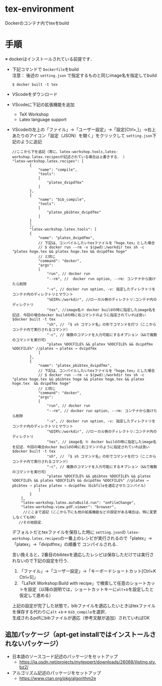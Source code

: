 # tex-environment
Dockerのコンテナ内でtexをbuild

# 手順
※ dockerはインストールされている前提です．
- 下記コマンドで `Dockerfile`をbuild  
    注意： 後述の `setting.json` で指定するものと同じimage名を指定してbuild
    ```
    $ docker built -t tex
    ```

- VScodeをダウンロード

- VScodeに下記の拡張機能を追加
    - TeX Workshop
    - Latex language support

- VScodeの左上の「ファイル」→「ユーザー設定」→「設定[Ctrl+,]」→右上あたりのアイコン「設定（JSON）を開く」をクリックして `setting.json`下記のように追記
    ```
    //ここから下を追記（常に，latex-workshop.tools,latex-workshop.latex.recipesが記述されている場合は上書きする． ）
	"latex-workshop.latex.recipes": [
	        {
	            "name": "compile",
	            "tools":
	            [
	                "platex_dvipdfmx"
	            ]
	        },
	        {
	            "name": "bib_compile",
	            "tools":
	            [
	                "platex_pbibtex_dvipdfmx"
	            ]
	        }
	        ],
	        "latex-workshop.latex.tools": [
	        {
	            "name": "platex_dvipdfmx",
	            // 下記は、コンパイルしたいtexファイルを「hoge.tex」とした場合
	            // $ docker run --rm -v $(pwd):/workdir tex sh -c "platex hoge.tex && platex hoge.tex && dvipdfmx hoge"
	            // と同じ
	            "command": "docker",
	            "args":
	            [
	                "run", // docker run
	                "--rm", //  docker run option, --rm: コンテナから抜けたら削除
	                "-v", // docker run option, -v: 指定したディレクトリをコンテナ内のディレクトリとマウント
	                "%DIR%:/workdir", //ローカル側のディレクトリ:コンテナ内のディレクトリ
	                "tex", //image名※ docker buildの時に指定したimage名を記述．今回の場合docker buildの時に右コマンドのように指定されていれば良い $docker built -t tex
	                "sh", // 「$ sh コマンド名」の形でコマンドを打つ（ここからコンテナ内で実行されるコマンド）
	                "-c", // 複数のコマンドを入力可能にするオプション（&&で複数のコマンドを実行可）
	                "platex %DOCFILE% && platex %DOCFILE% && dvipdfmx %DOCFILE%" //platex → platex → dvipdfmx
	            ]
	        },
	        {
	            "name": "platex_pbibtex_dvipdfmx",
	            // 下記は、コンパイルしたいtexファイルを「hoge.tex」とした場合
	            // $ docker run --rm -v $(pwd):/workdir tex sh -c "platex hoge.tex && pbibtex hoge && platex hoge.tex && platex hoge.tex  && dvipdfmx hoge"
	            // と同じ
	            "command": "docker",
	            "args":
	            [
	                "run", // docker run
	                "--rm", // docker run option, --rm: コンテナから抜けたら削除
	                "-v", // docker run option, -v: 指定したディレクトリをコンテナ内のディレクトリとマウント
	                "%DIR%:/workdir", //ローカル側のディレクトリ:コンテナ内のディレクトリ
	                "tex", // image名 ※ docker buildの時に指定したimage名を記述．今回の場合docker buildの時に右コマンドのように指定されていれば良い $docker built -t tex
	                "sh", // 「$ sh コマンド名」の形でコマンドを打つ（ここからコンテナ内で実行されるコマンド）
	                "-c", // 複数のコマンドを入力可能にするオプション（&&で複数のコマンドを実行可）
	                "platex %DOCFILE% && pbibtex %DOCFILE% && platex %DOCFILE% && platex %DOCFILE% && dvipdfmx %DOCFILE%" //platex → pbibtex → platex platex → dvipdfmx（bibfileを適応させたコンパイル）
	            ]
	        }
	    ],
	    "latex-workshop.latex.autoBuild.run": "onFileChange",
	    "latex-workshop.view.pdf.viewer": "browser",
		 //ここまで追記（ここから下にも他の拡張機能などの設定がある場合は，特に変更しなくてもOK）
	   //その他設定．
    ```
    デフォルトだとtexファイルを保存した時に `setting.json`の `latex-workshop.latex.recipes`の一番上のレシピが実行されるので「platex」→「platex」→「dvipdfmx」の順番で
    コンパイルされる．

    言い換えると，2番目のbibtexを適応したレシピは保存しただけでは実行されないので下記の設定を行う．  
    1.  「ファイル」→「ユーザー設定」→「キーボードショートカット[Ctrl+K Ctrl+S]」  
    2. 「LaTeX Workshop:Build with recipe」で検索して任意のショートカットを設定（以降の説明では，ショートカットキーに`alt`+`b`を設定したと仮定して進める）

    上記の設定が完了した状態で，bibファイルを適応したいときはtexファイルを保存する代わりに`alt` +`b`→ `bib_compile`を選択．  
    生成されるpdfにbibファイルが適応（参考文献が追加）されていればOK
    </br>
## 追加パッケージ（apt-get installではインストールされないパッケージ）
-  日本語のソースコード記述のパッケージをセットアップ
    - https://ja.osdn.net/projects/mytexpert/downloads/26068/jlisting.sty.bz2/
- アルゴリズム記述のパッケージをセットアップ
    - https://www.ctan.org/pkg/algorithm2e
